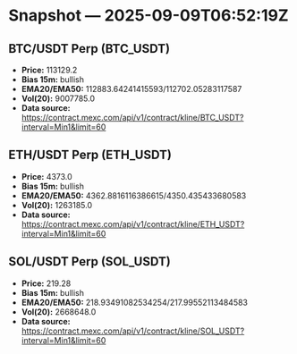 # Snapshot — 2025-09-09T06:52:19Z

## BTC/USDT Perp (BTC_USDT)
- **Price:** 113129.2
- **Bias 15m:** bullish
- **EMA20/EMA50:** 112883.64241415593/112702.05283117587
- **Vol(20):** 9007785.0
- **Data source:** https://contract.mexc.com/api/v1/contract/kline/BTC_USDT?interval=Min1&limit=60

## ETH/USDT Perp (ETH_USDT)
- **Price:** 4373.0
- **Bias 15m:** bullish
- **EMA20/EMA50:** 4362.8816116386615/4350.435433680583
- **Vol(20):** 1263185.0
- **Data source:** https://contract.mexc.com/api/v1/contract/kline/ETH_USDT?interval=Min1&limit=60

## SOL/USDT Perp (SOL_USDT)
- **Price:** 219.28
- **Bias 15m:** bullish
- **EMA20/EMA50:** 218.93491082534254/217.99552113484583
- **Vol(20):** 2668648.0
- **Data source:** https://contract.mexc.com/api/v1/contract/kline/SOL_USDT?interval=Min1&limit=60
